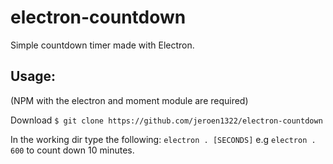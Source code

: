 # electron-countdown
Simple countdown timer made with Electron.

## Usage: 
(NPM with the electron and moment module are required) 

Download
`$ git clone https://github.com/jeroen1322/electron-countdown`

In the working dir type the following:
`electron . [SECONDS]` e.g `electron . 600` to count down 10 minutes.


